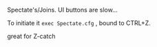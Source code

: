 Spectate's/Joins. UI buttons are slow...

To initiate it `exec Spectate.cfg` , bound to CTRL+Z.

great for Z-catch
